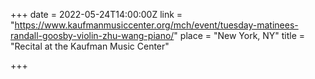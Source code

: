 +++
date = 2022-05-24T14:00:00Z
link = "https://www.kaufmanmusiccenter.org/mch/event/tuesday-matinees-randall-goosby-violin-zhu-wang-piano/"
place = "New York, NY"
title = "Recital at the Kaufman Music Center"

+++
